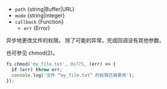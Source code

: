 <!-- YAML
added: v0.1.30
changes:
  - version: v10.0.0
    pr-url: https://github.com/nodejs/node/pull/12562
    description: 参数 `callback` 不再是可选的。 
      如果不传入，则在运行时会抛出 `TypeError`。
  - version: v7.6.0
    pr-url: https://github.com/nodejs/node/pull/10739
    description: 参数 `path` 可以是 WHATWG `URL` 对象（使用 `file:` 协议）。 
      该支持目前仍是实验的。
  - version: v7.0.0
    pr-url: https://github.com/nodejs/node/pull/7897
    description: 参数 `callback` 不再是可选的。 
      如果不传入，则会触发弃用警告（id 为 DEP0013）。
-->

* `path` {string|Buffer|URL}
* `mode` {string|integer}
* `callback` {Function}
  * `err` {Error}

异步地更改文件的权限。
除了可能的异常，完成回调没有其他参数。

也可参见 chmod(2)。

```js
fs.chmod('my_file.txt', 0o775, (err) => {
  if (err) throw err;
  console.log('文件 “my_file.txt” 的权限已被更改');
});
```

